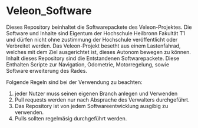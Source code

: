 # Veleon_Software
Dieses Repository beinhaltet die Softwarepackete des Veleon-Projektes. 
Die Software und Inhalte sind Eigentum der Hochschule Heilbronn Fakultät T1 und dürfen nicht ohne zustimmung der Hochschule veröffentlicht oder Verbreitet werden. 
Das Veleon-Projekt besetht aus einem Lastenfahrad, welches mit dem Ziel ausgerichtet ist, dieses Autonom bewegen zu können. 
Inhalt dieses Repository sind die Entstandenen Softwarepackete. Diese Enthalten Scripte zur Navigation, Odometrie, Motorregelung, sowie Software erweiterung des Rades.

Folgende Regeln sind bei der Verwendung zu beachten: 

1. jeder Nutzer muss seinen eigenen Branch anlegen und Verwenden
2. Pull requests werden nur nach Absprache des Verwalters durchgeführt. 
3. Das Repository ist von jedem Softwareentwicklung ausgibig zu verwenden. 
4. Pulls sollten regelmäsig durchgeführt werden. 
